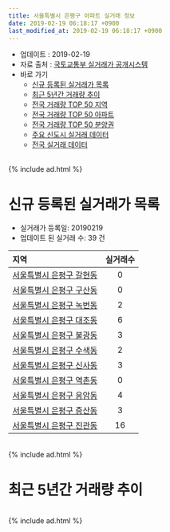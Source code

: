 ```yaml
---
title: 서울특별시 은평구 아파트 실거래 정보
date: 2019-02-19 06:18:17 +0900
last_modified_at: 2019-02-19 06:18:17 +0900
---
```


* 업데이트 : 2019-02-19
* 자료 출처 : [국토교통부 실거래가 공개시스템](http://rt.molit.go.kr)
* 바로 가기
    * [신규 등록된 실거래가 목록](#신규-등록된-실거래가-목록)
    * [최근 5년간 거래량 추이](#최근-5년간-거래량-추이)
    * [전국 거래량 TOP 50 지역](https://ayogom.github.io/apt-trade-info/최근-3개월-전국에서-가장-거래가-많이-발생한-지역)
    * [전국 거래량 TOP 50 아파트](https://ayogom.github.io/apt-trade-info/최근-3개월-전국에서-가장-거래가-많이-발생한-아파트)
    * [전국 거래량 TOP 50 분양권](https://ayogom.github.io/apt-trade-info/최근-3개월-전국에서-가장-거래가-많이-발생한-분양권)
    * [주요 신도시 실거래 데이터](https://ayogom.github.io/apt-trade-info/주요-신도시)
    * [전국 실거래 데이터](https://ayogom.github.io/apt-trade-info/전국)

<br>
{% include ad.html %}
<br>

# 신규 등록된 실거래가 목록
* 실거래가 등록일: 20190219
* 업데이트 된 실거래 수: 39 건


|지역|실거래수|
|:---|:---:|
|[서울특별시 은평구 갈현동](https://ayogom.github.io/apt-trade-info/서울특별시-은평구-갈현동)|0|
|[서울특별시 은평구 구산동](https://ayogom.github.io/apt-trade-info/서울특별시-은평구-구산동)|0|
|[서울특별시 은평구 녹번동](https://ayogom.github.io/apt-trade-info/서울특별시-은평구-녹번동)|2|
|[서울특별시 은평구 대조동](https://ayogom.github.io/apt-trade-info/서울특별시-은평구-대조동)|6|
|[서울특별시 은평구 불광동](https://ayogom.github.io/apt-trade-info/서울특별시-은평구-불광동)|3|
|[서울특별시 은평구 수색동](https://ayogom.github.io/apt-trade-info/서울특별시-은평구-수색동)|2|
|[서울특별시 은평구 신사동](https://ayogom.github.io/apt-trade-info/서울특별시-은평구-신사동)|3|
|[서울특별시 은평구 역촌동](https://ayogom.github.io/apt-trade-info/서울특별시-은평구-역촌동)|0|
|[서울특별시 은평구 응암동](https://ayogom.github.io/apt-trade-info/서울특별시-은평구-응암동)|4|
|[서울특별시 은평구 증산동](https://ayogom.github.io/apt-trade-info/서울특별시-은평구-증산동)|3|
|[서울특별시 은평구 진관동](https://ayogom.github.io/apt-trade-info/서울특별시-은평구-진관동)|16|


<br>
{% include ad.html %}
<br>

# 최근 5년간 거래량 추이


<div style="width:100%;">
    <canvas id="deal_progress" height="200"></canvas>
</div>

<script>
new Chart(document.getElementById("deal_progress"), {
    type: 'line',
    data: {
        labels: ['201402','201403','201404','201405','201406','201407','201408','201409','201410','201411','201412','201501','201502','201503','201504','201505','201506','201507','201508','201509','201510','201511','201512','201601','201602','201603','201604','201605','201606','201607','201608','201609','201610','201611','201612','201701','201702','201703','201704','201705','201706','201707','201708','201709','201710','201711','201712','201801','201802','201803','201804','201805','201806','201807','201808','201809','201810','201811','201812','201901','201902'],
        datasets: [{
            label: '매매',
            pointRadius: 1,
            data: [254, 292, 194, 166, 198, 201, 240, 301, 261, 213, 174, 242, 324, 479, 396, 328, 351, 339, 291, 264, 315, 253, 226, 206, 221, 356, 354, 342, 414, 410, 326, 363, 403, 211, 148, 115, 195, 230, 258, 348, 329, 360, 194, 189, 173, 181, 207, 396, 456, 511, 260, 296, 345, 351, 554, 304, 161, 66, 84, 56, 9],
            borderColor: "rgba(255, 201, 14, 1)",
            backgroundColor: "rgba(255, 201, 14, 0.5)",
            fill: false,
            lineTension: 0
        },{
            label: '전월세',
            pointRadius: 1,
            data: [408, 479, 438, 401, 361, 503, 417, 477, 411, 334, 324, 441, 391, 533, 351, 323, 306, 291, 329, 347, 355, 275, 290, 283, 311, 334, 378, 249, 268, 348, 399, 372, 316, 271, 289, 313, 408, 391, 279, 278, 310, 333, 363, 446, 334, 301, 347, 369, 371, 462, 347, 287, 330, 383, 376, 405, 304, 266, 293, 272, 90],
            borderColor: "rgba(0, 141, 185, 1)",
            backgroundColor: "rgba(0, 141, 185, 0.5)",
            fill: false,
            lineTension: 0
        }
        ]
    },
    options: {
        responsive: true,
        title: {
            display: false
        },
        tooltips: {
            mode: 'index',
            intersect: false
        },
        hover: {
            mode: 'nearest',
            intersect: true
        },
        scales: {
            xAxes: [{
                display: true,
                scaleLabel: {
                    display: true,
                    labelString: '년/월'
                }
            }],
            yAxes: [{
                display: true,
                ticks: {
                    suggestedMin: 0,
                },
                scaleLabel: {
                    display: true,
                    labelString: '실거래 수'
                }
            }]
        }
    }
});

</script>


<br>
{% include ad.html %}
<br>

